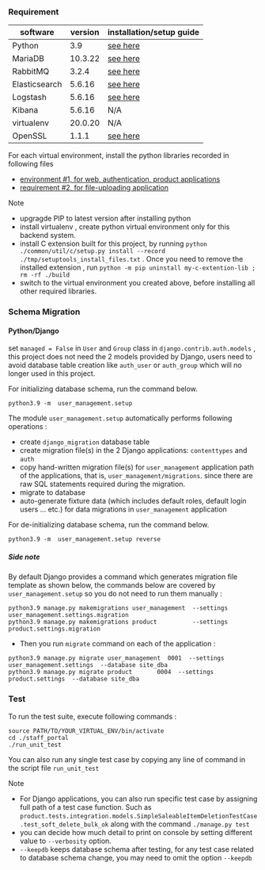 
### Requirement

| software | version | installation/setup guide |
|-----|-----|-----|
|Python | 3.9 | [see here](https://github.com/metalalive/EnvToolSetupJunkBox/blob/master/build_python_from_source.md) |
|MariaDB| 10.3.22 | [see here](https://github.com/metalalive/EnvToolSetupJunkBox/blob/master/mariaDB_server_setup.md) |
|RabbitMQ| 3.2.4 | [see here](https://github.com/metalalive/EnvToolSetupJunkBox/blob/master/rabbitmq_setup.md) |
|Elasticsearch| 5.6.16 | [see here](https://github.com/metalalive/EnvToolSetupJunkBox/blob/master/ELK_setup.md#elasticsearch) | 
|Logstash| 5.6.16 | [see here](https://github.com/metalalive/EnvToolSetupJunkBox/blob/master/ELK_setup.md#logstash) |
|Kibana| 5.6.16 | N/A |
|virtualenv| 20.0.20 | N/A|
|OpenSSL| 1.1.1 | [see here](https://raspberrypi.stackexchange.com/a/105663/86878) |

For each virtual environment, install the python libraries recorded in following files
* [environment #1, for web, authentication, product applications](./staff_portal/requirements_1.txt) 
* [requirement #2, for file-uploading application](./staff_portal/requirements_2.txt) 

Note
* upgragde PIP to latest version after installing python
* install virtualenv , create python virtual environment only for this backend system.
* install C extension built for this project, by running `python ./common/util/c/setup.py install --record ./tmp/setuptools_install_files.txt` . Once you need to remove the installed extension , run `python -m pip uninstall my-c-extention-lib ; rm -rf ./build`
* switch to the virtual environment you created above, before installing all other required libraries.


### Schema Migration
#### Python/Django

set `managed = False` in `User` and `Group` class in `django.contrib.auth.models` , this project does not need the 2 models provided by Django, users need to avoid database table creation like `auth_user` or `auth_group` which will no longer used in this project.

For initializing database schema, run the command below.
```
python3.9 -m  user_management.setup
```
The module `user_management.setup` automatically performs following operations :
* create `django_migration` database table
* create migration file(s) in the 2 Django applications: `contenttypes` and `auth`
* copy hand-written migration file(s) for  `user_management` application path of the applications, that is, `user_management/migrations`. since there are raw SQL statements required during the migration.
* migrate to database
* auto-generate fixture data (which includes default roles, default login users ... etc.) for data migrations in `user_management` application

For de-initializing database schema, run the command below.
```
python3.9 -m  user_management.setup reverse
```

##### Side note
By default Django provides a command which generates migration file template as shown below, the commands below are covered by `user_management.setup` so you do not need to run them manually :
```
python3.9 manage.py makemigrations user_management  --settings user_management.settings.migration
python3.9 manage.py makemigrations product          --settings product.settings.migration
```

* Then you run `migrate` command on each of the application :

```
python3.9 manage.py migrate user_management  0001  --settings user_management.settings  --database site_dba
python3.9 manage.py migrate product       0004  --settings product.settings  --database site_dba
```



### Test
To run the test suite, execute following commands :
```
source PATH/TO/YOUR_VIRTUAL_ENV/bin/activate
cd ./staff_portal
./run_unit_test
```
You can also run any single test case by copying any line of command in the script file `run_unit_test`

Note
* For Django applications, you can also run specific test case by assigning full path of a test case function. Such as `product.tests.integration.models.SimpleSaleableItemDeletionTestCase.test_soft_delete_bulk_ok` along with the command `./manage.py test`
* you can decide how much detail to print on console by setting different value to `--verbosity` option.
* `--keepdb` keeps database schema after testing, for any test case related to database schema change, you may need to omit the option `--keepdb`

